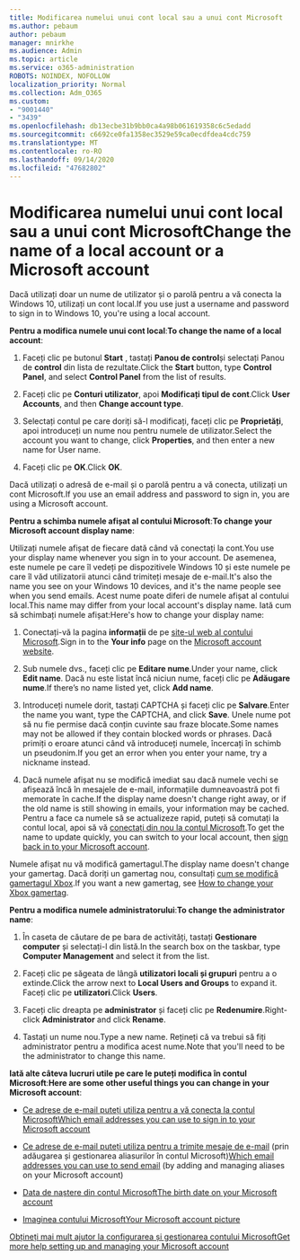 ```yaml
---
title: Modificarea numelui unui cont local sau a unui cont Microsoft
ms.author: pebaum
author: pebaum
manager: mnirkhe
ms.audience: Admin
ms.topic: article
ms.service: o365-administration
ROBOTS: NOINDEX, NOFOLLOW
localization_priority: Normal
ms.collection: Adm_O365
ms.custom:
- "9001440"
- "3439"
ms.openlocfilehash: db13ecbe31b9bb0ca4a98b061619358c6c5edadd
ms.sourcegitcommit: c6692ce0fa1358ec3529e59ca0ecdfdea4cdc759
ms.translationtype: MT
ms.contentlocale: ro-RO
ms.lasthandoff: 09/14/2020
ms.locfileid: "47682802"
---
```

# <a name="change-the-name-of-a-local-account-or-a-microsoft-account"></a><span data-ttu-id="5f398-102">Modificarea numelui unui cont local sau a unui cont Microsoft</span><span class="sxs-lookup"><span data-stu-id="5f398-102">Change the name of a local account or a Microsoft account</span></span>

<span data-ttu-id="5f398-103">Dacă utilizați doar un nume de utilizator și o parolă pentru a vă conecta la Windows 10, utilizați un cont local.</span><span class="sxs-lookup"><span data-stu-id="5f398-103">If you use just a username and password to sign in to Windows 10, you're using a local account.</span></span> 

<span data-ttu-id="5f398-104">**Pentru a modifica numele unui cont local**:</span><span class="sxs-lookup"><span data-stu-id="5f398-104">**To change the name of a local account**:</span></span>

1. <span data-ttu-id="5f398-105">Faceți clic pe butonul **Start** , tastați **Panou de control**și selectați Panou de **control** din lista de rezultate.</span><span class="sxs-lookup"><span data-stu-id="5f398-105">Click the **Start** button, type **Control Panel**, and select **Control Panel** from the list of results.</span></span>

2. <span data-ttu-id="5f398-106">Faceți clic pe **Conturi utilizator**, apoi **Modificați tipul de cont**.</span><span class="sxs-lookup"><span data-stu-id="5f398-106">Click **User Accounts**, and then **Change account type**.</span></span>

3. <span data-ttu-id="5f398-107">Selectați contul pe care doriți să-l modificați, faceți clic pe **Proprietăți**, apoi introduceți un nume nou pentru numele de utilizator.</span><span class="sxs-lookup"><span data-stu-id="5f398-107">Select the account you want to change, click **Properties**, and then enter a new name for User name.</span></span>

4. <span data-ttu-id="5f398-108">Faceți clic pe **OK**.</span><span class="sxs-lookup"><span data-stu-id="5f398-108">Click **OK**.</span></span>

<span data-ttu-id="5f398-109">Dacă utilizați o adresă de e-mail și o parolă pentru a vă conecta, utilizați un cont Microsoft.</span><span class="sxs-lookup"><span data-stu-id="5f398-109">If you use an email address and password to sign in, you are using a Microsoft account.</span></span>

<span data-ttu-id="5f398-110">**Pentru a schimba numele afișat al contului Microsoft**:</span><span class="sxs-lookup"><span data-stu-id="5f398-110">**To change your Microsoft account display name**:</span></span>

<span data-ttu-id="5f398-111">Utilizați numele afișat de fiecare dată când vă conectați la cont.</span><span class="sxs-lookup"><span data-stu-id="5f398-111">You use your display name whenever you sign in to your account.</span></span> <span data-ttu-id="5f398-112">De asemenea, este numele pe care îl vedeți pe dispozitivele Windows 10 și este numele pe care îl văd utilizatorii atunci când trimiteți mesaje de e-mail.</span><span class="sxs-lookup"><span data-stu-id="5f398-112">It's also the name you see on your Windows 10 devices, and it's the name people see when you send emails.</span></span> <span data-ttu-id="5f398-113">Acest nume poate diferi de numele afișat al contului local.</span><span class="sxs-lookup"><span data-stu-id="5f398-113">This name may differ from your local account's display name.</span></span> <span data-ttu-id="5f398-114">Iată cum să schimbați numele afișat:</span><span class="sxs-lookup"><span data-stu-id="5f398-114">Here's how to change your display name:</span></span>

1. <span data-ttu-id="5f398-115">Conectați-vă la pagina **informații** de pe [site-ul web al contului Microsoft](https://account.microsoft.com/).</span><span class="sxs-lookup"><span data-stu-id="5f398-115">Sign in to the **Your info** page on the [Microsoft account website](https://account.microsoft.com/).</span></span>

2. <span data-ttu-id="5f398-116">Sub numele dvs., faceți clic pe **Editare nume**.</span><span class="sxs-lookup"><span data-stu-id="5f398-116">Under your name, click **Edit name**.</span></span> <span data-ttu-id="5f398-117">Dacă nu este listat încă niciun nume, faceți clic pe **Adăugare nume**.</span><span class="sxs-lookup"><span data-stu-id="5f398-117">If there’s no name listed yet, click **Add name**.</span></span> 

3. <span data-ttu-id="5f398-118">Introduceți numele dorit, tastați CAPTCHA și faceți clic pe **Salvare**.</span><span class="sxs-lookup"><span data-stu-id="5f398-118">Enter the name you want, type the CAPTCHA, and click **Save**.</span></span> <span data-ttu-id="5f398-119">Unele nume pot să nu fie permise dacă conțin cuvinte sau fraze blocate.</span><span class="sxs-lookup"><span data-stu-id="5f398-119">Some names may not be allowed if they contain blocked words or phrases.</span></span> <span data-ttu-id="5f398-120">Dacă primiți o eroare atunci când vă introduceți numele, încercați în schimb un pseudonim.</span><span class="sxs-lookup"><span data-stu-id="5f398-120">If you get an error when you enter your name, try a nickname instead.</span></span>

4. <span data-ttu-id="5f398-121">Dacă numele afișat nu se modifică imediat sau dacă numele vechi se afișează încă în mesajele de e-mail, informațiile dumneavoastră pot fi memorate în cache.</span><span class="sxs-lookup"><span data-stu-id="5f398-121">If the display name doesn't change right away, or if the old name is still showing in emails, your information may be cached.</span></span> <span data-ttu-id="5f398-122">Pentru a face ca numele să se actualizeze rapid, puteți să comutați la contul local, apoi să vă [conectați din nou la contul Microsoft](https://account.microsoft.com/).</span><span class="sxs-lookup"><span data-stu-id="5f398-122">To get the name to update quickly, you can switch to your local account, then [sign back in to your Microsoft account](https://account.microsoft.com/).</span></span>

<span data-ttu-id="5f398-123">Numele afișat nu vă modifică gamertagul.</span><span class="sxs-lookup"><span data-stu-id="5f398-123">The display name doesn't change your gamertag.</span></span> <span data-ttu-id="5f398-124">Dacă doriți un gamertag nou, consultați [cum se modifică gamertagul Xbox](https://support.xbox.com/id-ID/account-management/change-xbox-live-gamertag).</span><span class="sxs-lookup"><span data-stu-id="5f398-124">If you want a new gamertag, see [How to change your Xbox gamertag](https://support.xbox.com/id-ID/account-management/change-xbox-live-gamertag).</span></span>

<span data-ttu-id="5f398-125">**Pentru a modifica numele administratorului**:</span><span class="sxs-lookup"><span data-stu-id="5f398-125">**To change the administrator name**:</span></span>

1. <span data-ttu-id="5f398-126">În caseta de căutare de pe bara de activități, tastați **Gestionare computer** și selectați-l din listă.</span><span class="sxs-lookup"><span data-stu-id="5f398-126">In the search box on the taskbar, type **Computer Management** and select it from the list.</span></span>

2. <span data-ttu-id="5f398-127">Faceți clic pe săgeata de lângă **utilizatori locali și grupuri** pentru a o extinde.</span><span class="sxs-lookup"><span data-stu-id="5f398-127">Click the arrow next to **Local Users and Groups** to expand it.</span></span> <span data-ttu-id="5f398-128">Faceți clic pe **utilizatori**.</span><span class="sxs-lookup"><span data-stu-id="5f398-128">Click **Users**.</span></span>

3. <span data-ttu-id="5f398-129">Faceți clic dreapta pe **administrator** și faceți clic pe **Redenumire**.</span><span class="sxs-lookup"><span data-stu-id="5f398-129">Right-click **Administrator** and click **Rename**.</span></span>

4. <span data-ttu-id="5f398-130">Tastați un nume nou.</span><span class="sxs-lookup"><span data-stu-id="5f398-130">Type a new name.</span></span> <span data-ttu-id="5f398-131">Rețineți că va trebui să fiți administrator pentru a modifica acest nume.</span><span class="sxs-lookup"><span data-stu-id="5f398-131">Note that you'll need to be the administrator to change this name.</span></span>

<span data-ttu-id="5f398-132">**Iată alte câteva lucruri utile pe care le puteți modifica în contul Microsoft**:</span><span class="sxs-lookup"><span data-stu-id="5f398-132">**Here are some other useful things you can change in your Microsoft account**:</span></span>

- [<span data-ttu-id="5f398-133">Ce adrese de e-mail puteți utiliza pentru a vă conecta la contul Microsoft</span><span class="sxs-lookup"><span data-stu-id="5f398-133">Which email addresses you can use to sign in to your Microsoft account</span></span>](https://support.microsoft.com/help/4026162)

- <span data-ttu-id="5f398-134">[Ce adrese de e-mail puteți utiliza pentru a trimite mesaje de e-mail](https://support.microsoft.com/help/12407) (prin adăugarea și gestionarea aliasurilor în contul Microsoft)</span><span class="sxs-lookup"><span data-stu-id="5f398-134">[Which email addresses you can use to send email](https://support.microsoft.com/help/12407) (by adding and managing aliases on your Microsoft account)</span></span>

- [<span data-ttu-id="5f398-135">Data de naștere din contul Microsoft</span><span class="sxs-lookup"><span data-stu-id="5f398-135">The birth date on your Microsoft account</span></span>](https://support.microsoft.com/help/12411)

- [<span data-ttu-id="5f398-136">Imaginea contului Microsoft</span><span class="sxs-lookup"><span data-stu-id="5f398-136">Your Microsoft account picture</span></span>](https://support.microsoft.com/help/4026790)

[<span data-ttu-id="5f398-137">Obțineți mai mult ajutor la configurarea și gestionarea contului Microsoft</span><span class="sxs-lookup"><span data-stu-id="5f398-137">Get more help setting up and managing your Microsoft account</span></span>](https://support.microsoft.com/hub/4294457/microsoft-account-help#manage-account)
